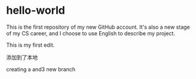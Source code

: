 # hello-world
This is the first repository of my new GitHub account. It's also a new stage of my CS career, and I choose to use English to describe my project. 

This is my first edit.



添加到了本地


creating a and3 new branch